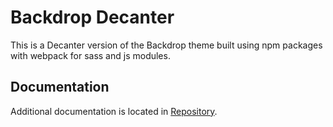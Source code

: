 # Backdrop Decanter

This is a Decanter version of the Backdrop theme built using npm packages with webpack for sass and js modules.

## Documentation

Additional documentation is located in [Repository](https://github.com/borisay/backdrop_decanter).
